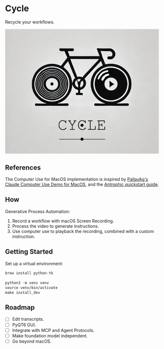 # Cycle

Recycle your workflows.

![cycle logo](assets/cycle-logo.png)

<!-- TODO: Add badges. -->

## References

The Computer Use for MacOS implementation is inspired by [PallavAg's Claude Computer Use Demo for MacOS](https://github.com/PallavAg/claude-computer-use-macos), and the [Antrophic quickstart guide](https://github.com/anthropics/anthropic-quickstarts/tree/main/computer-use-demo/computer_use_demo).

## How

Generative Process Automation:

1. Record a workflow with macOS Screen Recording.
1. Process the video to generate instructions.
1. Use computer use to playback the recording,
   combined with a custom instruction.

## Getting Started

Set up a virtual environment:

```shell
brew install python-tk

python3 -m venv venv
source venv/bin/activate
make install_dev
```

## Roadmap

- [ ] Edit transcripts.
- [ ] PyQT6 GUI.
- [ ] Integrate with MCP and Agent Protocols.
- [ ] Make foundation model independent.
- [ ] Go beyond macOS.
